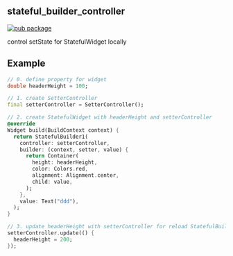 ## stateful_builder_controller

[![pub package](https://img.shields.io/pub/v/stateful_builder_controller.svg)](https://pub.dartlang.org/packages/stateful_builder_controller)


control setState for StatefulWidget locally

## Example

```dart
// 0. define property for widget
double headerHeight = 100;

// 1. create SetterController
final setterController = SetterController();

// 2. create StatefulWidget with headerHeight and setterController
@override
Widget build(BuildContext context) {
  return StatefulBuilder1(
    controller: setterController,
    builder: (context, setter, value) {
      return Container(
        height: headerHeight,
        color: Colors.red,
        alignment: Alignment.center,
        child: value,
      );
    },
    value: Text("ddd"),
  );
}

// 3. update headerHeight with setterController for reload StatefulBuilder1 only
setterController.update(() {
  headerHeight = 200;
});
```
